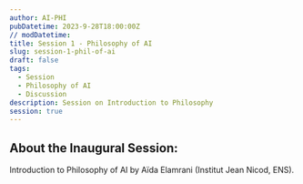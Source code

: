 ```yaml
---
author: AI-PHI
pubDatetime: 2023-9-28T18:00:00Z
// modDatetime:
title: Session 1 - Philosophy of AI
slug: session-1-phil-of-ai
draft: false
tags:
  - Session
  - Philosophy of AI
  - Discussion
description: Session on Introduction to Philosophy
session: true
---
```


## About the Inaugural Session:

Introduction to Philosophy of AI by Aïda Elamrani (Institut Jean Nicod, ENS).
